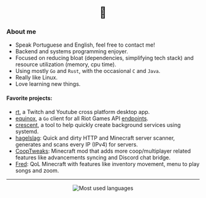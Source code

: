 <h1 align="center">👋</h1>

### About me

-   Speak Portuguese and English, feel free to contact me!
-   Backend and systems programming enjoyer.
-   Focused on reducing bloat (dependencies, simplifying tech stack) and resource utilization (memory, cpu time).
-   Using mostly `Go` and `Rust`, with the occasional `C` and `Java`.
-   Really like Linux.
-   Love learning new things.

#### Favorite projects:

-   [rt](https://github.com/Kyagara/rt), a Twitch and Youtube cross platform desktop app.
-   [equinox](https://github.com/Kyagara/equinox), a `Go` client for all Riot Games API [endpoints](https://developer.riotgames.com/apis).
-   [crescent](https://github.com/Kyagara/crescent), a tool to help quickly create background services using systemd.
-   [hagelslag](https://github.com/Kyagara/hagelslag): Quick and dirty HTTP and Minecraft server scanner, generates and scans every IP (IPv4) for servers.
-   [CoopTweaks](https://github.com/Kyagara/CoopTweaks): Minecraft mod that adds more coop/multiplayer related features like advancements syncing and Discord chat bridge.
-   [Fred](https://github.com/Kyagara/Fred): QoL Minecraft with features like inventory movement, menu to play songs and zoom.

<hr>

<p align=center>
  <img align="center" src="https://github-readme-stats-kyagara.vercel.app/api/top-langs/?username=Kyagara&layout=compact&show_icons=true&theme=transparent&langs_count=6" alt="Most used languages" />
</p>
